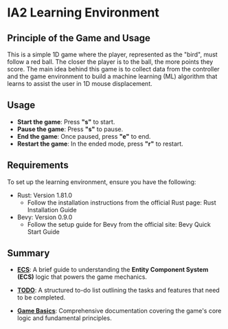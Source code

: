# IA2 Learning Environment

## Principle of the Game and Usage

This is a simple 1D game where the player, represented as the "bird", must follow a red ball. The closer the player is to the ball, the more points they score. The main idea behind this game is to collect data from the controller and the game environment to build a machine learning (ML) algorithm that learns to assist the user in 1D mouse displacement.

## Usage

- **Start the game**: Press **"s"** to start.
- **Pause the game**: Press **"s"** to pause.
- **End the game**: Once paused, press **"e"** to end.
- **Restart the game**: In the ended mode, press **"r"** to restart.

## Requirements
To set up the learning environment, ensure you have the following:
- Rust: Version 1.81.0
  - Follow the installation instructions from the official Rust page: Rust Installation Guide
- Bevy: Version 0.9.0
  - Follow the setup guide for Bevy from the official site: Bevy Quick Start Guide

## Summary

- **[ECS](./doc/ECS.md)**: A brief guide to understanding the **Entity Component System (ECS)** logic that powers the game mechanics.

- **[TODO](./doc/TO_DO.md)**: A structured to-do list outlining the tasks and features that need to be completed.

- **[Game Basics](./doc/docs_1D.md)**: Comprehensive documentation covering the game's core logic and fundamental principles.

